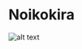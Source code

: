 # Noikokira
![alt text](https://i0.wp.com/eikones.top/wp-content/uploads/2020/08/fthinoporo-septembris-kalo-mina-kalhmer-eikones.top6_.jpg?w=500&ssl=1)
